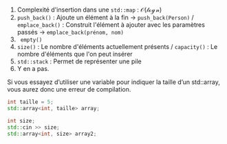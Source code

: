 1. Complexité d'insertion dans une `std::map` : $\mathcal{O(\log n)}$
2. `push_back()` : Ajoute un élément à la fin -> `push_back(Person)` / `emplace_back()` : Construit l'élément à ajouter avec les paramètres passés -> `emplace_back(prénom, nom)`
3. ` empty()`
4. `size()` : Le nombre d'éléments actuellement présents / `capacity()` : Le nombre d'éléments que l'on peut insérer
5. `std::stack` : Permet de représenter une pile
6. Y en a pas.


Si vous essayez d’utiliser une variable pour indiquer la taille d’un std::array, vous aurez donc une erreur de compilation.
```cpp
int taille = 5;
std::array<int, taille> array;

int size;
std::cin >> size;
std::array<int, size> array2;
```